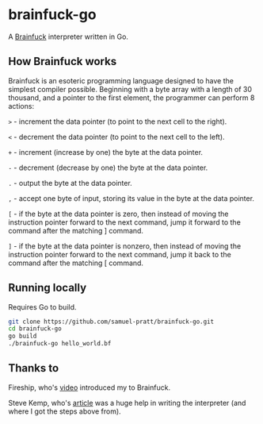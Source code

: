 # brainfuck-go

A [Brainfuck](https://en.wikipedia.org/wiki/Brainfuck) interpreter written in Go.

## How Brainfuck works

Brainfuck is an esoteric programming language designed to have the simplest compiler possible. Beginning with a byte array with a length of 30 thousand, and a pointer to the first element, the programmer can perform 8 actions:

`>` - increment the data pointer (to point to the next cell to the right).

`<` - decrement the data pointer (to point to the next cell to the left).

`+` - increment (increase by one) the byte at the data pointer.

`-` - decrement (decrease by one) the byte at the data pointer.

`.` - output the byte at the data pointer.

`,` - accept one byte of input, storing its value in the byte at the data pointer.

`[` - if the byte at the data pointer is zero, then instead of moving the instruction pointer forward to the next command, jump it forward to the command after the matching ] command.

`]` - if the byte at the data pointer is nonzero, then instead of moving the instruction pointer forward to the next command, jump it back to the command after the matching [ command.

## Running locally

Requires Go to build.

```bash
git clone https://github.com/samuel-pratt/brainfuck-go.git
cd brainfuck-go
go build
./brainfuck-go hello_world.bf
```

## Thanks to

Fireship, who's [video](https://www.youtube.com/watch?v=hdHjjBS4cs8) introduced my to Brainfuck.

Steve Kemp, who's [article](https://blog.steve.fi/writing_a_brainfuck_compiler_.html) was a huge help in writing the interpreter (and where I got the steps above from).
